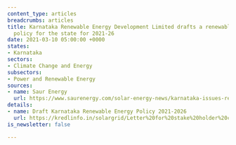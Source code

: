 ```yaml
---
content_type: articles
breadcrumbs: articles
title: Karnataka Renewable Energy Development Limited drafts a renewable energy (RE)
  policy for the state for 2021-26
date: 2021-03-10 05:00:00 +0000
states:
- Karnataka
sectors:
- Climate Change and Energy
subsectors:
- Power and Renewable Energy
sources:
- name: Saur Energy
  url: https://www.saurenergy.com/solar-energy-news/karnataka-issues-renewable-energy-policy-2021-26-targets-20-gw-of-re-projects
details:
- name: Draft Karnataka Renewable Energy Policy 2021-2026
  url: https://kredlinfo.in/solargrid/Letter%20for%20stake%20holder%20comments.pdf
is_newsletter: false

---
```

